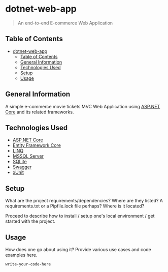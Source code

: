 # dotnet-web-app
> An end-to-end E-commerce Web Application

## Table of Contents
- [dotnet-web-app](#dotnet-web-app)
  - [Table of Contents](#table-of-contents)
  - [General Information](#general-information)
  - [Technologies Used](#technologies-used)
  - [Setup](#setup)
  - [Usage](#usage)


## General Information
A simple e-commerce movie tickets MVC Web Application using [ASP.NET Core](https://learn.microsoft.com/en-us/aspnet/core/getting-started/?view=aspnetcore-7.0&tabs=windows) and its related frameworks.


## Technologies Used
- [ASP.NET Core](https://learn.microsoft.com/en-us/aspnet/core/getting-started/?view=aspnetcore-7.0&tabs=windows)
- [Entity Framework Core](https://learn.microsoft.com/en-us/ef/core/)
- [LINQ](https://learn.microsoft.com/en-us/dotnet/framework/data/adonet/ef/language-reference/linq-to-entities)
- [MSSQL Server](https://learn.microsoft.com/en-us/sql/?view=sql-server-ver16)
- [SQLite](https://learn.microsoft.com/en-us/dotnet/standard/data/sqlite/?tabs=netcore-cli)
- [Swagger](https://swagger.io/)
- [xUnit](https://learn.microsoft.com/en-us/dotnet/core/testing/unit-testing-with-dotnet-test)


## Setup
What are the project requirements/dependencies? Where are they listed? A requirements.txt or a Pipfile.lock file perhaps? Where is it located?

Proceed to describe how to install / setup one's local environment / get started with the project.


## Usage
How does one go about using it?
Provide various use cases and code examples here.

`write-your-code-here`

